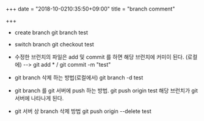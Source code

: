 +++
date = "2018-10-0210:35:50+09:00"
title = "branch comment"

+++

* create branch 
	git branch test
* switch branch 
	git checkout test

* 수정한 브런치의 파일은 add 및 commit 를 하면 해당 브런치에 커미이 된다. (로컬에)
	--> git add *  / git commit -m "test"

* git branch 삭제 하는 방법(로컬에서)
	git branch -d test


* git branch 를 git 서버에 push 하는 방법.
	git push origin test
		해당 브런치가 git 서버에 나타나게 된다.

* git 서버 상 branch 삭제 방법
	git push origin --delete test



